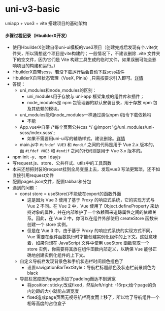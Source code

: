 # uni-v3-basic
uniapp + vue3 + vite 搭建项目的基础架构

#### 步骤过程记录（HbuilderX开发）

- 使用HbuilderX创建自带uni-ui模板的vue3项目（创建完成后发现有个.vite文件夹，所以猜想这个项目是vite构建的；一般情况下，不建议删除 .vite 文件夹下的空文件，因为它们是 Vite 构建工具生成的临时文件，如果误删可能会影响项目的构建和运行。）
- HbuilderX自带scss，若没下载运行后会自动下载scss插件
- HbuilderX自带状态管理（VueX, Pinia）,只需按要求引入即可。[详情](https://uniapp.dcloud.net.cn/tutorial/vue3-pinia.html#%E7%8A%B6%E6%80%81%E7%AE%A1%E7%90%86-pinia)
- 答疑：
  - uni_modules和node_modules的区别：
    - uni_modules用于存放与 uni-app 框架集成的组件库和插件；
    - node_modules是 npm 包管理器的默认安装目录，用于存放 npm 包及其依赖的模块。
  - uni_modules能和node_modules一样通过类似npm i指令下载依赖吗
    - 不能
  - App.vue中自带 /*每个页面公共css */ @import '@/uni_modules/uni-scss/index.scss';
    - 如果不需要用uni-ui写的辅助样式，建议删除。[详情](https://uniapp.dcloud.net.cn/component/uniui/uni-sass.html#%E4%BD%BF%E7%94%A8scss%E5%8F%98%E9%87%8F)
  - main.js中 `#ifndef VUE3` 和 `#endif` 之间的代码是用于 Vue 2.x 版本的，而 `#ifdef VUE3` 和 `#endif` 之间的代码则是用于 Vue 3.x 版本的。
- npm init -y、npn i dayjs
- 写request.js、store、公共样式、utils中的工具函数
- 本来还想把封装的request挂到全局变量上去，发现vue3 写法更繁琐，还不如直接引用request文件
- 配置pages.json文件，配置tabbar和分包
- 遇到的问题：
  - const store = useStore()不能放在export的函数外面
    - 这是因为 Vue 3 使用了基于 Proxy 的响应式系统，它的实现方式与 Vue 2 不同。在 Vue 2 中，Vue 使用了 Object.defineProperty 来劫持对象的属性，并在内部维护了一个依赖图来追踪属性之间的依赖关系。因此，在 Vue 2 中，你可以在组件外部使用 createStore 函数来创建一个 store 实例。
    - 但是在 Vue 3 中，由于基于 Proxy 的响应式系统的实现方式不同，Vue 需要在组件函数执行时才能创建实例化组件的上下文。这就意味着，如果你想在 JavaScript 文件中使用 useStore 函数获取一个 store 实例，你需要将其放在组件函数内部定义，以确保 Vue 能够正确地创建实例化组件的上下文。
  - 自定义导航栏发现背景色和手机状态栏时间颜色撞色了
    - 设置navigationBarTextStyle：导航栏标题颜色及状态栏前景颜色为black
  - 导航栏宽度因为page添加了padding而达不到满宽
    - 将position: sticky;改成fixed，然后left/right: -16rpx;给个page的负内边距的大小就能占满宽度
    - fixed造成page页面无视导航栏高度而上移了，所以给了导航组件一个相等高度的占位盒子

